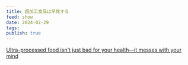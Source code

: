 ```yaml
---
title: 超加工食品は早死する
feed: show
date: 2024-02-29
tags: 
publish: true
---
```


[Ultra-processed food isn't just bad for your health—it messes with your mind](https://www.nationalgeographic.com/premium/article/ultra-processed-foods-damage-brain-depression-anxiety-cognitive-decline)
